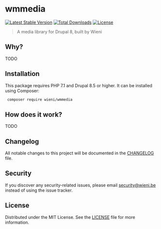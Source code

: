 wmmedia
======================

[![Latest Stable Version](https://poser.pugx.org/wieni/wmmedia/v/stable)](https://packagist.org/packages/wieni/wmmedia)
[![Total Downloads](https://poser.pugx.org/wieni/wmmedia/downloads)](https://packagist.org/packages/wieni/wmmedia)
[![License](https://poser.pugx.org/wieni/wmmedia/license)](https://packagist.org/packages/wieni/wmmedia)

> A media library for Drupal 8, built by Wieni

## Why?
TODO

## Installation

This package requires PHP 7.1 and Drupal 8.5 or higher. It can be
installed using Composer:

```bash
 composer require wieni/wmmedia
```

## How does it work?
TODO

## Changelog
All notable changes to this project will be documented in the
[CHANGELOG](CHANGELOG.md) file.

## Security
If you discover any security-related issues, please email
[security@wieni.be](mailto:security@wieni.be) instead of using the issue
tracker.

## License
Distributed under the MIT License. See the [LICENSE](LICENSE.md) file
for more information.
